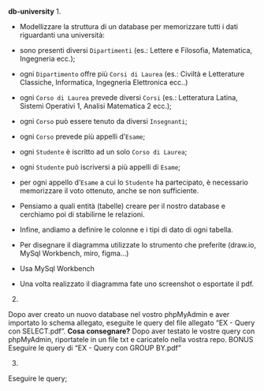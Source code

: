 **db-university**
1. 
- Modellizzare la struttura di un database per memorizzare tutti i dati riguardanti una università:
- sono presenti diversi `Dipartimenti` (es.: Lettere e Filosofia, Matematica, Ingegneria ecc.);
- ogni `Dipartimento` offre più `Corsi di Laurea` (es.: Civiltà e Letterature Classiche, Informatica, Ingegneria Elettronica ecc..)
- ogni `Corso di Laurea` prevede diversi `Corsi` (es.: Letteratura Latina, Sistemi Operativi 1, Analisi Matematica 2 ecc.);
- ogni `Corso` può essere tenuto da diversi `Insegnanti`;
- ogni `Corso` prevede più appelli d’`Esame`;
- ogni `Studente` è iscritto ad un solo `Corso di Laurea`;
- ogni `Studente` può iscriversi a più appelli di `Esame`;
- per ogni appello d’`Esame` a cui lo `Studente` ha partecipato, è necessario memorizzare il voto ottenuto, anche se non sufficiente.

- Pensiamo a quali entità (tabelle) creare per il nostro database e cerchiamo poi di stabilirne le relazioni.
 - Infine, andiamo a definire le colonne e i tipi di dato di ogni tabella.
- Per disegnare il diagramma utilizzate lo strumento che preferite (draw.io, MySql Workbench, miro, figma…)
- Usa MySql Workbench 
- Una volta realizzato il diagramma fate uno screenshot o esportate il pdf.


2. 
Dopo aver creato un nuovo database nel vostro phpMyAdmin e aver importato lo schema allegato, eseguite le query del file allegato “EX - Query con SELECT.pdf”.
**Cosa consegnare?**
Dopo aver testato le vostre query con phpMyAdmin, riportatele in un file txt e caricatelo nella vostra repo.
BONUS
Eseguire le query di “EX - Query con GROUP BY.pdf”

3. 
Eseguire le query;